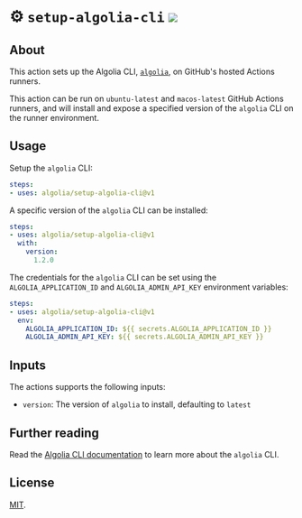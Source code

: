 # :gear: `setup-algolia-cli` ![](https://github.com/algolia/setup-algolia-cli/workflows/Tests/badge.svg)

## About
This action sets up the Algolia CLI, [`algolia`](https://www.algolia.com/doc/tools/cli), on GitHub's hosted Actions runners.

This action can be run on `ubuntu-latest` and `macos-latest` GitHub Actions runners, and will install and expose a specified version of the `algolia` CLI on the runner environment.

## Usage

Setup the `algolia` CLI:

```yaml
steps:
- uses: algolia/setup-algolia-cli@v1
```

A specific version of the `algolia` CLI can be installed:

```yaml
steps:
- uses: algolia/setup-algolia-cli@v1
  with:
    version:
      1.2.0
```

The credentials for the `algolia` CLI can be set using the `ALGOLIA_APPLICATION_ID` and `ALGOLIA_ADMIN_API_KEY` environment variables:

```yaml
steps:
- uses: algolia/setup-algolia-cli@v1
  env:
    ALGOLIA_APPLICATION_ID: ${{ secrets.ALGOLIA_APPLICATION_ID }}
    ALGOLIA_ADMIN_API_KEY: ${{ secrets.ALGOLIA_ADMIN_API_KEY }}
```

## Inputs
The actions supports the following inputs:

- `version`: The version of `algolia` to install, defaulting to `latest`

## Further reading
Read the [Algolia CLI documentation](https://www.algolia.com/doc/tools/cli) to learn more about the `algolia` CLI.

## License
[MIT](LICENSE).